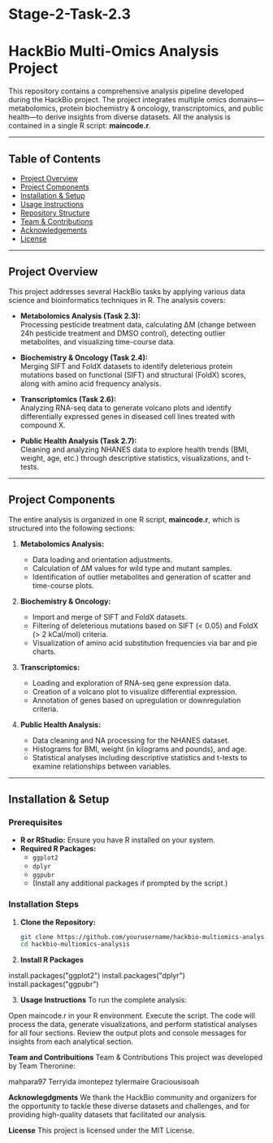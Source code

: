 # Stage-2-Task-2.3
# HackBio Multi-Omics Analysis Project

This repository contains a comprehensive analysis pipeline developed during the HackBio project. The project integrates multiple omics domains—metabolomics, protein biochemistry & oncology, transcriptomics, and public health—to derive insights from diverse datasets. All the analysis is contained in a single R script: **maincode.r**.

---

## Table of Contents

- [Project Overview](#project-overview)
- [Project Components](#project-components)
- [Installation & Setup](#installation--setup)
- [Usage Instructions](#usage-instructions)
- [Repository Structure](#repository-structure)
- [Team & Contributions](#team--contributions)
- [Acknowledgements](#acknowledgements)
- [License](#license)

---

## Project Overview

This project addresses several HackBio tasks by applying various data science and bioinformatics techniques in R. The analysis covers:

- **Metabolomics Analysis (Task 2.3):**  
  Processing pesticide treatment data, calculating ΔM (change between 24h pesticide treatment and DMSO control), detecting outlier metabolites, and visualizing time-course data.

- **Biochemistry & Oncology (Task 2.4):**  
  Merging SIFT and FoldX datasets to identify deleterious protein mutations based on functional (SIFT) and structural (FoldX) scores, along with amino acid frequency analysis.

- **Transcriptomics (Task 2.6):**  
  Analyzing RNA-seq data to generate volcano plots and identify differentially expressed genes in diseased cell lines treated with compound X.

- **Public Health Analysis (Task 2.7):**  
  Cleaning and analyzing NHANES data to explore health trends (BMI, weight, age, etc.) through descriptive statistics, visualizations, and t-tests.

---

## Project Components

The entire analysis is organized in one R script, **maincode.r**, which is structured into the following sections:

1. **Metabolomics Analysis:**  
   - Data loading and orientation adjustments.
   - Calculation of ΔM values for wild type and mutant samples.
   - Identification of outlier metabolites and generation of scatter and time-course plots.

2. **Biochemistry & Oncology:**  
   - Import and merge of SIFT and FoldX datasets.
   - Filtering of deleterious mutations based on SIFT (< 0.05) and FoldX (> 2 kCal/mol) criteria.
   - Visualization of amino acid substitution frequencies via bar and pie charts.

3. **Transcriptomics:**  
   - Loading and exploration of RNA-seq gene expression data.
   - Creation of a volcano plot to visualize differential expression.
   - Annotation of genes based on upregulation or downregulation criteria.

4. **Public Health Analysis:**  
   - Data cleaning and NA processing for the NHANES dataset.
   - Histograms for BMI, weight (in kilograms and pounds), and age.
   - Statistical analyses including descriptive statistics and t-tests to examine relationships between variables.

---

## Installation & Setup

### Prerequisites

- **R or RStudio:** Ensure you have R installed on your system.
- **Required R Packages:**
  - `ggplot2`
  - `dplyr`
  - `ggpubr`
  - (Install any additional packages if prompted by the script.)

### Installation Steps

1. **Clone the Repository:**

   ```bash
   git clone https://github.com/yourusername/hackbio-multiomics-analysis.git
   cd hackbio-multiomics-analysis

2. **Install R Packages**

  install.packages("ggplot2")
install.packages("dplyr")
install.packages("ggpubr")

3. **Usage Instructions**
To run the complete analysis:

Open maincode.r in your R environment.
Execute the script. The code will process the data, generate visualizations, and perform statistical analyses for all four sections.
Review the output plots and console messages for insights from each analytical section.


**Team and Contribuitions**
Team & Contributions
This project was developed by Team Theronine:

mahpara97
Terryida
imontepez
tylermaire
Graciousisoah

**Acknowlegdgments**
We thank the HackBio community and organizers for the opportunity to tackle these diverse datasets and challenges, and for providing high-quality datasets that facilitated our analysis.

**License**
This project is licensed under the MIT License.
